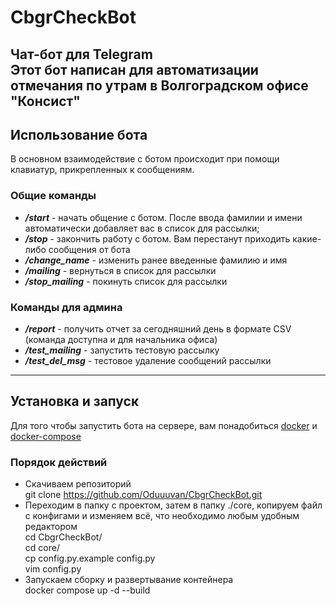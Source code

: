 # CbgrCheckBot
Чат-бот для Telegram   
Этот бот написан для автоматизации отмечания по утрам в Волгоградском офисе "Консист"
---
## Использование бота
В основном взаимодействие с ботом происходит при помощи клавиатур, прикрепленных к сообщениям. 
### Общие команды
* **_/start_** - начать общение с ботом. После ввода фамилии и имени автоматически добавляет вас в список для рассылки;
* **_/stop_** - закончить работу с ботом. Вам перестанут приходить какие-либо сообщения от бота
* **_/change_name_** - изменить ранее введенные фамилию и имя
* **_/mailing_** - вернуться в список для рассылки
* **_/stop_mailing_** - покинуть список для рассылки
### Команды для админа
* **_/report_** - получить отчет за сегодняшний день в формате CSV (команда доступна и для начальника офиса)
* **_/test_mailing_** - запустить тестовую рассылку
* **_/test_del_msg_** - тестовое удаление сообщений рассылки 
---
## Установка и запуск
Для того чтобы запустить бота на сервере, вам понадобиться [docker](https://docs.docker.com/) и [docker-compose](https://docs.docker.com/compose/)  
### Порядок действий
* Скачиваем репозиторий  
        git clone https://github.com/Oduuuvan/CbgrCheckBot.git
* Переходим в папку c проектом, затем в папку ./core, копируем файл с конфигами и изменяем всё, что необходимо любым удобным редактором  
        cd CbgrCheckBot/  
        cd core/  
        cp config.py.example config.py  
        vim config.py
* Запускаем сборку и развертывание контейнера  
        docker compose up -d --build
    
